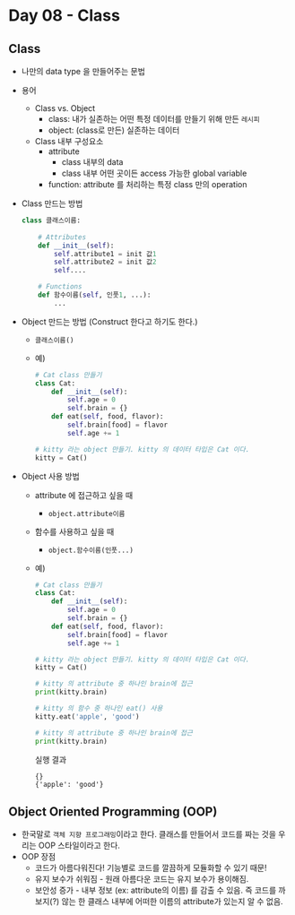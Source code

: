 # Day 08 - Class

## Class

- 나만의 data type 을 만들어주는 문법

- 용어
    - Class vs. Object
        - class: 내가 실존하는 어떤 특정 데이터를 만들기 위해 만든 `레시피`
        - object: (class로 만든) 실존하는 데이터
    - Class 내부 구성요소
        - attribute
            - class 내부의 data
            - class 내부 어떤 곳이든 access 가능한 global variable
        - function: attribute 를 처리하는 특정 class 만의 operation
    
- Class 만드는 방법

    ```python
    class 클래스이름:
        
        # Attributes
        def __init__(self):
            self.attribute1 = init 값1
            self.attribute2 = init 값2
            self....
    
        # Functions
        def 함수이름(self, 인풋1, ...):
            ...  
    ```

- Object 만드는 방법 (Construct 한다고 하기도 한다.)

    - `클래스이름()`

    - 예)

        ```python
        # Cat class 만들기
        class Cat:
            def __init__(self):
                self.age = 0
                self.brain = {}
            def eat(self, food, flavor):
                self.brain[food] = flavor
                self.age += 1
        
        # kitty 라는 object 만들기. kitty 의 데이터 타입은 Cat 이다.
        kitty = Cat()
        ```

- Object 사용 방법
    - attribute 에 접근하고 싶을 때
        - `object.attribute이름`
        
    - 함수를 사용하고 싶을 때
    
        - `object.함수이름(인풋...)`
    
    - 예)
    
        ```python
        # Cat class 만들기
        class Cat:
            def __init__(self):
                self.age = 0
                self.brain = {}
            def eat(self, food, flavor):
                self.brain[food] = flavor
                self.age += 1
        
        # kitty 라는 object 만들기. kitty 의 데이터 타입은 Cat 이다.
        kitty = Cat()
        
        # kitty 의 attribute 중 하나인 brain에 접근
        print(kitty.brain)
        
        # kitty 의 함수 중 하나인 eat() 사용
        kitty.eat('apple', 'good')
        
        # kitty 의 attribute 중 하나인 brain에 접근
        print(kitty.brain)
        ```
    
        실행 결과
    
        ```
        {}
        {'apple': 'good'}
        ```
    
        

## Object Oriented Programming (OOP)
- 한국말로 `객체 지향 프로그래밍`이라고 한다. 클래스를 만들어서 코드를 짜는 것을 우리는 OOP 스타일이라고 한다.
- OOP 장점
  - 코드가 아름다워진다! 기능별로 코드를 깔끔하게 모듈화할 수 있기 때문!
  - 유지 보수가 쉬워짐 - 원래 아름다운 코드는 유지 보수가 용이해짐.
  - 보안성 증가 - 내부 정보 (ex: attribute의 이름) 를 감출 수 있음. 즉 코드를 까보지(?) 않는 한 클래스 내부에 어떠한 이름의 attribute가 있는지 알 수 없음.

